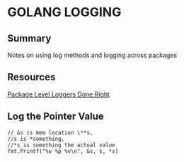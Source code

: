 # GOLANG LOGGING

## Summary

Notes on using log methods and logging across packages

## Resources

[Package Level Loggers Done Right](https://dave.cheney.net/2017/01/23/the-package-level-logger-anti-pattern)

## Log the Pointer Value

```
// &s is mem location \**s,
//s is *something,
//*s is something the actual value
fmt.Printf("%v %p %v\n", &s, s, *s)
```
